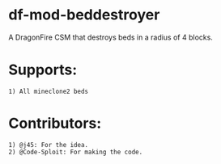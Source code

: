 # df-mod-beddestroyer
A DragonFire CSM that destroys beds in a radius of 4 blocks.

# Supports:
    1) All mineclone2 beds

# Contributors:
    1) @j45: For the idea.
    2) @Code-Sploit: For making the code.
